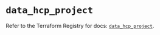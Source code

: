 # `data_hcp_project`

Refer to the Terraform Registry for docs: [`data_hcp_project`](https://registry.terraform.io/providers/hashicorp/hcp/0.94.0/docs/data-sources/project).

